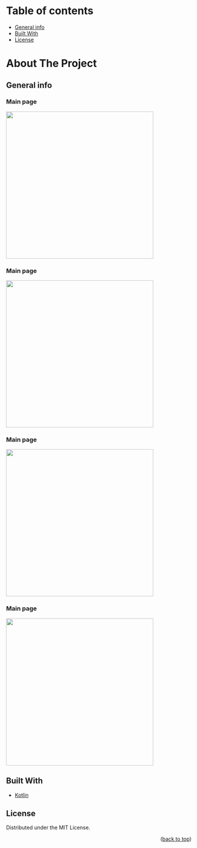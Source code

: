 # Table of contents
* [General info](#general-info)
* [Built With](#built-with)
* [License](#license)

# About The Project

## General info

### Main page
<img src = "https://github.com/jarekkopaczewski/SpaceNews/blob/2be2206b7bef6e45a3a2d1ee08157029887b4b55/ss_3.jpg" width = "400"/>

### Main page
<img src = "https://github.com/jarekkopaczewski/SpaceNews/blob/2be2206b7bef6e45a3a2d1ee08157029887b4b55/ss_1.jpg" width = "400"/>

### Main page
<img src = "https://github.com/jarekkopaczewski/SpaceNews/blob/2be2206b7bef6e45a3a2d1ee08157029887b4b55/ss_2.jpg" width = "400"/>

### Main page
<img src = "https://github.com/jarekkopaczewski/SpaceNews/blob/2be2206b7bef6e45a3a2d1ee08157029887b4b55/ss_4.jpg" width = "400"/>

## Built With

* [Kotlin](https://kotlinlang.org/)

## License

Distributed under the MIT License.

<p align="right">(<a href="#top">back to top</a>)</p>
